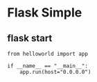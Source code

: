 # Flask Simple

## flask start

```text
from helloworld import app

if __name__ == "__main__":
    app.run(host="0.0.0.0")
```

